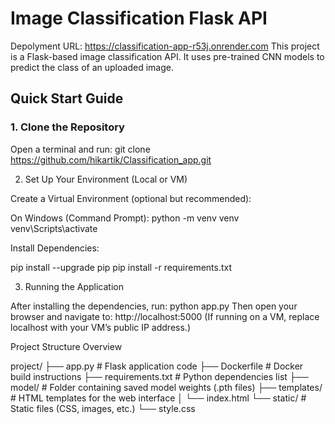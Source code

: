 # Image Classification Flask API

Depolyment URL: https://classification-app-r53j.onrender.com
This project is a Flask-based image classification API. It uses pre-trained CNN models to predict the class of an uploaded image.

## Quick Start Guide

### 1. Clone the Repository

Open a terminal and run:
git clone https://github.com/hikartik/Classification_app.git


2. Set Up Your Environment (Local or VM)

Create a Virtual Environment (optional but recommended):

On Windows (Command Prompt):
python -m venv venv
venv\Scripts\activate

Install Dependencies:

pip install --upgrade pip
pip install -r requirements.txt


3. Running the Application

After installing the dependencies, run:
python app.py
Then open your browser and navigate to:
http://localhost:5000
(If running on a VM, replace localhost with your VM’s public IP address.)



Project Structure Overview

project/
├── app.py                   # Flask application code
├── Dockerfile               # Docker build instructions
├── requirements.txt         # Python dependencies list
├── model/                   # Folder containing saved model weights (.pth files)
├── templates/               # HTML templates for the web interface
│   └── index.html
└── static/                  # Static files (CSS, images, etc.)
    └── style.css
